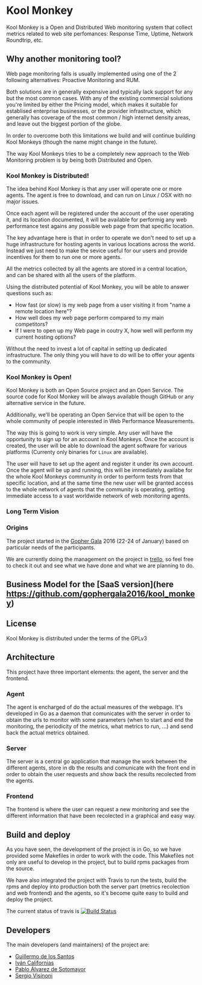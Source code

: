 # Kool Monkey

Kool Monkey is a Open and Distributed Web monitoring system that collect metrics
related to web site perfomances: Response Time, Uptime, Network Roundtrip, etc.

## Why another monitoring tool?

Web page monitoring falls is usually implemented using one of the 2
following alternatives: Proactive Monitoring and RUM.

Both solutions are in generally expensive and typically lack support for
any but the most common cases. With any of the existing commercial
solutions you're limited by either the Pricing model, which makes it
suitable for establised enterprise businesses, or the provider infrastructure,
which generally has coverage of the most common / high internet density
areas, and leave out the biggest portion of the globe.

In order to overcome both this limitations we build and will continue
building Kool Monkeys (though the name might change in the future).

The way Kool Monkeys tries to be a completely new approach to the Web
Monitoring problem is by being both Distributed and Open.

### Kool Monkey is Distributed!

The idea behind Kool Monkey is that any user will operate one or more agents.
The agent is free to download, and can run on Linux / OSX with no major
issues.

Once each agent will be registered under the account of the user operating it,
and its location documented, it will be available for performig any web performance
test agains any possible web page from that specific location.

The key advantage here is that in order to operate we don't need to set up
a huge infrastructure for hosting agents in various locations across the
world. Instead we just need to make the sevice useful for our users and
provide incentives for them to run one or more agents.

All the metrics collected by all the agents are stored in a central location,
and can be shared with all the users of the platform.

Using the distributed potential of Kool Monkey, you will be able to answer questions such as:

* How fast (or slow) is my web page from a user visiting it from "name a remote location here"?
* How well does my web page perform compared to my main competitors?
* If I were to open up my Web page in coutry X, how well will perform my current hosting options?

Without the need to invest a lot of capital in setting up dedicated infrastructure. The only thing
you will have to do will be to offer your agents to the community.

### Kool Monkey is Open!

Kool Monkey is both an Open Source project and an Open Service.
The source code for Kool Monkey will be always available though GitHub or
any alternative service in the future.

Additionally, we'll be operating an Open Service that will be open to the whole community
of people interested in Web Performance Measurements.

The way this is going to work is very simple.
Any user will have the opportunity to sign up for an account in Kool Monkeys.
Once the account is created, the user will be able to download the agent software for various
platforms (Currenty only binaries for `Linux` are available).

The user will have to set up the agent and register it under its own account. Once the agent will
be up and running, this will be immediately availabe for the whole Kool Monkeys community in order
to perform tests from that specific location, and at the same time the new user will be granted
access to the whole network of agents that the community is operating, getting immediate access
to a vast worldwide network of web monitoring agents.

### Long Term Vision

### Origins

The project started in the [Gopher Gala](http://www.gophergala.com/)
2016 (22-24 of January) based on particular needs of the participants.

We are currently doing the management on the project in
[trello](https://trello.com/b/zNxSafya), so feel free to check it out
and see what we have done and what we are planning to do.

## Business Model for the [SaaS version](here https://github.com/gophergala2016/kool_monkey)

## License

Kool Monkey is distributed under the terms of the GPLv3

## Architecture

This project have three important elements: the agent, the server and
the frontend.

### Agent

The agent is encharged of do the actual measures of the webpage. It's
developed in Go as a daemon that comunicates with the server in order
to obtain the urls to monitor with some parameters (when to start and
end the monitoring, the periodicity of the metrics, what metrics to
run, ...) and send back the actual metrics obtained.

### Server

The server is a central go application that manage the work between
the different agents, store in db the results and comunicate with the
front end in order to obtain the user requests and show back the
results recolected from the agents.

### Frontend

The frontend is where the user can request a new monitoring and see
the different information that have been recolected in a graphical and
easy way.

## Build and deploy

As you have seen, the development of the project is in Go, so we have
provided some Makefiles in order to work with the code. This Makefiles
not only are useful to develop in the project, but to build rpms
packages from the source.

We have also integrated the project with Travis to run the tests,
build the rpms and deploy into production both the server part
(metrics recolection and web frontend) and the agents, so it's become
quite easy to build and deploy the project.

The current status of travis is [![Build Status](https://travis-ci.org/gophergala2016/kool_monkey.svg?branch=master)](https://travis-ci.org/gophergala2016/kool_monkey) 

## Developers

The main developers (and maintainers) of the project are:

* [Guillermo de los Santos](https://github.com/MemoDLSG)
* [Iván Californias](https://github.com/ivan-californias)
* [Pablo Álvarez de Sotomayor](https://github.com/i02sopop)
* [Sergio Visinoni](https://github.com/piffio)
